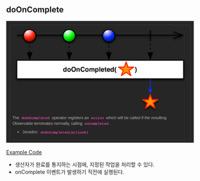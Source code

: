 
## doOnComplete

![doOnComplete](img/do/do_on_complete.png)

[Example Code](../src/main/java/me/zeroest/rxjava/do_xxx/DoOnComplete.java)

- 생산자가 완료를 통지하는 시점에, 지정된 작업을 처리할 수 있다.
- onComplete 이벤트가 발생하기 직전에 실행된다.
